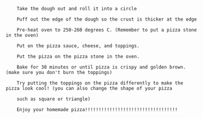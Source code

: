         Take the dough out and roll it into a circle

        Puff out the edge of the dough so the crust is thicker at the edge

        Pre-heat oven to 250-260 degrees C. (Remember to put a pizza stone in the oven)

        Put on the pizza sauce, cheese, and toppings.

        Put the pizza on the pizza stone in the oven.

        Bake for 30 minutes or until pizza is crispy and golden brown. (make sure you don't burn the toppings)

        Try putting the toppings on the pizza differently to make the pizza look cool! (you can also change the shape of your pizza

        such as square or triangle)
        
        Enjoy your homemade pizza!!!!!!!!!!!!!!!!!!!!!!!!!!!!!!!!!!